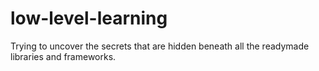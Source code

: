 # low-level-learning
Trying to uncover the secrets that are hidden beneath all the readymade libraries and frameworks.

